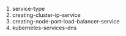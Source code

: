 1. service-type
1. creating-cluster-ip-service
1. creating-node-port-load-balancer-service
1. kubernetes-services-dns